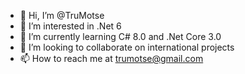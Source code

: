 - 👋 Hi, I’m @TruMotse
- 👀 I’m interested in .Net 6
- 🌱 I’m currently learning C# 8.0 and .Net Core 3.0
- 💞️ I’m looking to collaborate on international projects
- 📫 How to reach me at trumotse@gmail.com

<!---
TruMotse/TruMotse is a ✨ special ✨ repository because its `README.md` (this file) appears on your GitHub profile.
You can click the Preview link to take a look at your changes.
--->
